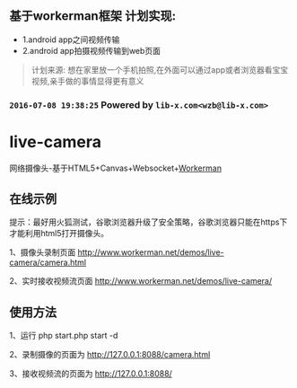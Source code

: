 ## 基于workerman框架 计划实现:
- 1.android app之间视频传输
- 2.android app拍摄视频传输到web页面
> 计划来源: 想在家里放一个手机拍照,在外面可以通过app或者浏览器看宝宝视频,亲手做的事情显得更有意义

### `2016-07-08 19:38:25`  Powered by `lib-x.com<wzb@lib-x.com>`









# live-camera
网络摄像头-基于HTML5+Canvas+Websocket+[Workerman](http://www.workerman.net)

##  在线示例

提示：最好用火狐测试，谷歌浏览器升级了安全策略，谷歌浏览器只能在https下才能利用html5打开摄像头。

1、摄像头录制页面 http://www.workerman.net/demos/live-camera/camera.html

2、实时接收视频流页面 http://www.workerman.net/demos/live-camera/


##  使用方法

1、运行 php start.php start -d

2、录制摄像的页面为 http://127.0.0.1:8088/camera.html

3、接收视频流的页面为 http://127.0.0.1:8088/

